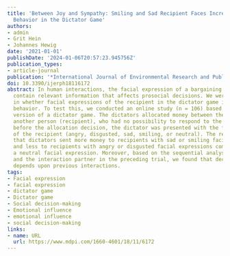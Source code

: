 ```yaml
---
title: 'Between Joy and Sympathy: Smiling and Sad Recipient Faces Increase Prosocial
  Behavior in the Dictator Game'
authors:
- admin
- Grit Hein
- Johannes Hewig
date: '2021-01-01'
publishDate: '2024-01-06T20:57:23.945756Z'
publication_types:
- article-journal
publication: '*International Journal of Environmental Research and Public Health*'
doi: 10.3390/ijerph18116172
abstract: In human interactions, the facial expression of a bargaining partner may
  contain relevant information that affects prosocial decisions. We were interested
  in whether facial expressions of the recipient in the dictator game influence dictators’
  behavior. To test this, we conducted an online study (n = 106) based on a modified
  version of a dictator game. The dictators allocated money between themselves and
  another person (recipient), who had no possibility to respond to the dictator. Importantly,
  before the allocation decision, the dictator was presented with the facial expression
  of the recipient (angry, disgusted, sad, smiling, or neutral). The results showed
  that dictators sent more money to recipients with sad or smiling facial expressions
  and less to recipients with angry or disgusted facial expressions compared with
  a neutral facial expression. Moreover, based on the sequential analysis of the decision
  and the interaction partner in the preceding trial, we found that decision-making
  depends upon previous interactions.
tags:
- Facial expression
- facial expression
- dictator game
- Dictator game
- Social decision-making
- Emotional influence
- emotional influence
- social decision-making
links:
- name: URL
  url: https://www.mdpi.com/1660-4601/18/11/6172
---
```

